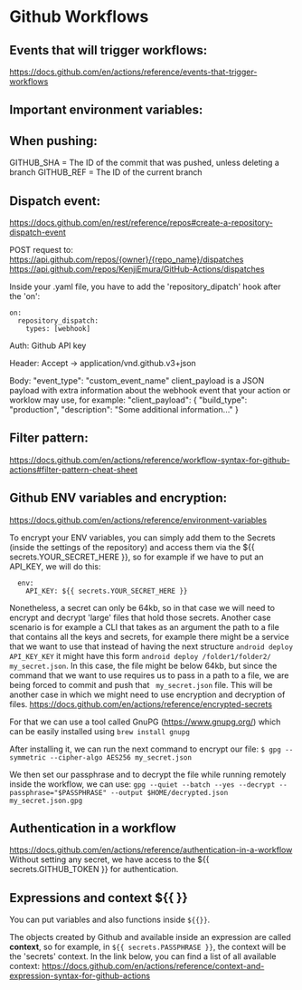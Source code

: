 # Github Workflows


## Events that will trigger workflows:
https://docs.github.com/en/actions/reference/events-that-trigger-workflows



## Important environment variables:
## When pushing:
GITHUB_SHA = The ID of the commit that was pushed, unless deleting a branch
GITHUB_REF = The ID of the current branch



## Dispatch event:
https://docs.github.com/en/rest/reference/repos#create-a-repository-dispatch-event

POST request to:
https://api.github.com/repos/{owner}/{repo_name}/dispatches
https://api.github.com/repos/KenjiEmura/GitHub-Actions/dispatches

Inside your .yaml file, you have to add the 'repository_dipatch' hook after the 'on':
```
on:
  repository_dispatch:
    types: [webhook]
```

Auth:
Github API key

Header:
Accept -> application/vnd.github.v3+json

Body:
"event_type": "custom_event_name"
client_payload is a JSON payload with extra information about the webhook event that your action or worklow may use, for example:
"client_payload": {
  "build_type": "production",
  "description": "Some additional information..."
}



## Filter pattern:
https://docs.github.com/en/actions/reference/workflow-syntax-for-github-actions#filter-pattern-cheat-sheet



## Github ENV variables and encryption:
https://docs.github.com/en/actions/reference/environment-variables

To encrypt your ENV variables, you can simply add them to the Secrets (inside the settings of the repository)
and access them via the ${{ secrets.YOUR_SECRET_HERE }}, so for example if we have to put an API_KEY, we will do this:
```
  env:
    API_KEY: ${{ secrets.YOUR_SECRET_HERE }}
```
Nonetheless, a secret can only be 64kb, so in that case we will need to encrypt and decrypt 'large' files that hold those secrets. Another case scenario is for example a CLI that takes as an argument the path to a file that contains all the keys and secrets, for example there might be a service that we want to use that instead of having the next structure `android deploy API_KEY_KEY` it might have this form `android deploy /folder1/folder2/ my_secret.json`. In this case, the file might be below 64kb, but since the command that we want to use requires us to pass in a path to a file, we are being forced to commit and push that ` my_secret.json` file. This will be another case in which we might need to use encryption and decryption of files.
https://docs.github.com/en/actions/reference/encrypted-secrets

For that we can use a tool called GnuPG (https://www.gnupg.org/) which can be easily installed using `brew install gnupg`

After installing it, we can run the next command to encrypt our file:
`$ gpg --symmetric --cipher-algo AES256 my_secret.json`

We then set our passphrase and to decrypt the file while running remotely inside the workflow, we can use:
`gpg --quiet --batch --yes --decrypt --passphrase="$PASSPHRASE" --output $HOME/decrypted.json my_secret.json.gpg`



## Authentication in a workflow
https://docs.github.com/en/actions/reference/authentication-in-a-workflow
Without setting any secret, we have access to the ${{ secrets.GITHUB_TOKEN }} for authentication.



## Expressions and context ${{  }}
You can put variables and also functions inside `${{}}`.

The objects created by Github and available inside an expression are called **context**, so for example, in `${{ secrets.PASSPHRASE }}`, the context will be the 'secrets' context. In the link below, you can find a list of all available context:
https://docs.github.com/en/actions/reference/context-and-expression-syntax-for-github-actions

